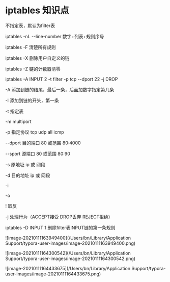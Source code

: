 # iptables 知识点

不指定表，默认为filter表

iptables -nL --line-number 数字+列表+规则序号

iptables -F 清楚所有规则

iptables -X 删除用户自定义的链

iptables -Z 链的计数器清零

iptables -A INPUT 2 -t filter -p tcp --dport 22 -j DROP 

-A 添加到链的结尾，最后一条，后面加数字指定第几条

-I 添加到链的开头，第一条

-t 指定表

-m multiport

-p 指定协议 tcp udp all icmp

--dport 目的端口 80 或范围 80:4000

--sport 源端口 80 或范围 80:90

-s 原地址 ip 或 网段

-d 目的地址 ip 或 网段

-i 

-o

! 取反

-j 处理行为（ACCEPT接受 DROP丢弃 REJECT拒绝）

iptables -D INPUT 1 删除filter表INPUT链的第一条规则



![image-20210111163949400](/Users/bn/Library/Application Support/typora-user-images/image-20210111163949400.png)

![image-20210111164300542](/Users/bn/Library/Application Support/typora-user-images/image-20210111164300542.png)

![image-20210111164433675](/Users/bn/Library/Application Support/typora-user-images/image-20210111164433675.png)

